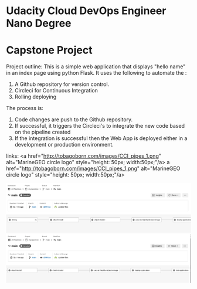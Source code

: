 # Udacity Cloud DevOps Engineer Nano Degree
# Capstone Project

Project outline:
This is a simple web application that displays "hello name" in an index page using python Flask.
It uses the following to automate the :
1. A Github repository for version control.
2. Circleci for Continuous Integration
3. Rolling deploying

The process is:
1. Code changes are push to the Github repository.
2. If successful, it triggers the Circleci's to integrate the new code based on the pipeline created
3. If the integration is successful then the Web App is deployed either in a development or production environment.

links:
<a href="http://tobagoborn.com/images/CCI_pipes_1.png" alt="MarineGEO circle logo" style="height: 50px; width:50px;"/a>
a href="http://tobagoborn.com/images/CCI_pipes_1.png" alt="MarineGEO circle logo" style="height: 50px; width:50px;"/a>


![Circleci Pipeline](/images/CCI_pipes_1.png)
![Circleci Pipeline](/images/CCI_pipes_2.png)
